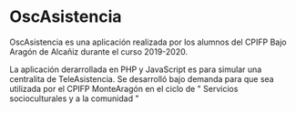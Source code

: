 # OscAsistencia
OscAsistencia es una aplicación realizada por los alumnos del CPIFP Bajo Aragón de Alcañiz durante el curso 2019-2020. 

La aplicación derarrollada en PHP y JavaScript es para simular una centralita de TeleAsistencia. 
Se desarrolló bajo demanda para que sea utilizada por el CPIFP MonteAragón en el ciclo de " Servicios socioculturales y a la comunidad "


